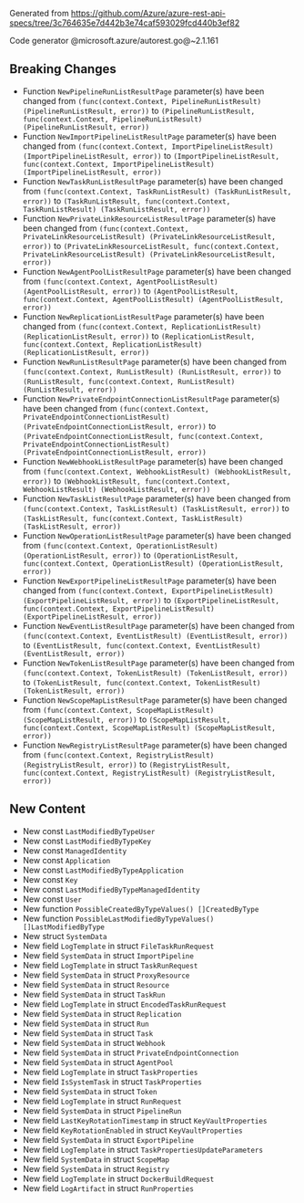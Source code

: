 Generated from https://github.com/Azure/azure-rest-api-specs/tree/3c764635e7d442b3e74caf593029fcd440b3ef82

Code generator @microsoft.azure/autorest.go@~2.1.161

## Breaking Changes

- Function `NewPipelineRunListResultPage` parameter(s) have been changed from `(func(context.Context, PipelineRunListResult) (PipelineRunListResult, error))` to `(PipelineRunListResult, func(context.Context, PipelineRunListResult) (PipelineRunListResult, error))`
- Function `NewImportPipelineListResultPage` parameter(s) have been changed from `(func(context.Context, ImportPipelineListResult) (ImportPipelineListResult, error))` to `(ImportPipelineListResult, func(context.Context, ImportPipelineListResult) (ImportPipelineListResult, error))`
- Function `NewTaskRunListResultPage` parameter(s) have been changed from `(func(context.Context, TaskRunListResult) (TaskRunListResult, error))` to `(TaskRunListResult, func(context.Context, TaskRunListResult) (TaskRunListResult, error))`
- Function `NewPrivateLinkResourceListResultPage` parameter(s) have been changed from `(func(context.Context, PrivateLinkResourceListResult) (PrivateLinkResourceListResult, error))` to `(PrivateLinkResourceListResult, func(context.Context, PrivateLinkResourceListResult) (PrivateLinkResourceListResult, error))`
- Function `NewAgentPoolListResultPage` parameter(s) have been changed from `(func(context.Context, AgentPoolListResult) (AgentPoolListResult, error))` to `(AgentPoolListResult, func(context.Context, AgentPoolListResult) (AgentPoolListResult, error))`
- Function `NewReplicationListResultPage` parameter(s) have been changed from `(func(context.Context, ReplicationListResult) (ReplicationListResult, error))` to `(ReplicationListResult, func(context.Context, ReplicationListResult) (ReplicationListResult, error))`
- Function `NewRunListResultPage` parameter(s) have been changed from `(func(context.Context, RunListResult) (RunListResult, error))` to `(RunListResult, func(context.Context, RunListResult) (RunListResult, error))`
- Function `NewPrivateEndpointConnectionListResultPage` parameter(s) have been changed from `(func(context.Context, PrivateEndpointConnectionListResult) (PrivateEndpointConnectionListResult, error))` to `(PrivateEndpointConnectionListResult, func(context.Context, PrivateEndpointConnectionListResult) (PrivateEndpointConnectionListResult, error))`
- Function `NewWebhookListResultPage` parameter(s) have been changed from `(func(context.Context, WebhookListResult) (WebhookListResult, error))` to `(WebhookListResult, func(context.Context, WebhookListResult) (WebhookListResult, error))`
- Function `NewTaskListResultPage` parameter(s) have been changed from `(func(context.Context, TaskListResult) (TaskListResult, error))` to `(TaskListResult, func(context.Context, TaskListResult) (TaskListResult, error))`
- Function `NewOperationListResultPage` parameter(s) have been changed from `(func(context.Context, OperationListResult) (OperationListResult, error))` to `(OperationListResult, func(context.Context, OperationListResult) (OperationListResult, error))`
- Function `NewExportPipelineListResultPage` parameter(s) have been changed from `(func(context.Context, ExportPipelineListResult) (ExportPipelineListResult, error))` to `(ExportPipelineListResult, func(context.Context, ExportPipelineListResult) (ExportPipelineListResult, error))`
- Function `NewEventListResultPage` parameter(s) have been changed from `(func(context.Context, EventListResult) (EventListResult, error))` to `(EventListResult, func(context.Context, EventListResult) (EventListResult, error))`
- Function `NewTokenListResultPage` parameter(s) have been changed from `(func(context.Context, TokenListResult) (TokenListResult, error))` to `(TokenListResult, func(context.Context, TokenListResult) (TokenListResult, error))`
- Function `NewScopeMapListResultPage` parameter(s) have been changed from `(func(context.Context, ScopeMapListResult) (ScopeMapListResult, error))` to `(ScopeMapListResult, func(context.Context, ScopeMapListResult) (ScopeMapListResult, error))`
- Function `NewRegistryListResultPage` parameter(s) have been changed from `(func(context.Context, RegistryListResult) (RegistryListResult, error))` to `(RegistryListResult, func(context.Context, RegistryListResult) (RegistryListResult, error))`

## New Content

- New const `LastModifiedByTypeUser`
- New const `LastModifiedByTypeKey`
- New const `ManagedIdentity`
- New const `Application`
- New const `LastModifiedByTypeApplication`
- New const `Key`
- New const `LastModifiedByTypeManagedIdentity`
- New const `User`
- New function `PossibleCreatedByTypeValues() []CreatedByType`
- New function `PossibleLastModifiedByTypeValues() []LastModifiedByType`
- New struct `SystemData`
- New field `LogTemplate` in struct `FileTaskRunRequest`
- New field `SystemData` in struct `ImportPipeline`
- New field `LogTemplate` in struct `TaskRunRequest`
- New field `SystemData` in struct `ProxyResource`
- New field `SystemData` in struct `Resource`
- New field `SystemData` in struct `TaskRun`
- New field `LogTemplate` in struct `EncodedTaskRunRequest`
- New field `SystemData` in struct `Replication`
- New field `SystemData` in struct `Run`
- New field `SystemData` in struct `Task`
- New field `SystemData` in struct `Webhook`
- New field `SystemData` in struct `PrivateEndpointConnection`
- New field `SystemData` in struct `AgentPool`
- New field `LogTemplate` in struct `TaskProperties`
- New field `IsSystemTask` in struct `TaskProperties`
- New field `SystemData` in struct `Token`
- New field `LogTemplate` in struct `RunRequest`
- New field `SystemData` in struct `PipelineRun`
- New field `LastKeyRotationTimestamp` in struct `KeyVaultProperties`
- New field `KeyRotationEnabled` in struct `KeyVaultProperties`
- New field `SystemData` in struct `ExportPipeline`
- New field `LogTemplate` in struct `TaskPropertiesUpdateParameters`
- New field `SystemData` in struct `ScopeMap`
- New field `SystemData` in struct `Registry`
- New field `LogTemplate` in struct `DockerBuildRequest`
- New field `LogArtifact` in struct `RunProperties`
